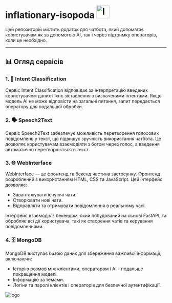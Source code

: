 # inflationary-isopoda <img src="https://github.com/user-attachments/assets/d15e21d4-aef4-4957-a28c-7b5a88db9036" alt="logo" width="40"/>


Цей репозиторій містить додаток для чатбота, який допомагає користувачам як за допомогою AI, так і через підтримку операторів, коли це необхідно. 

---

## 📊 Огляд сервісів

### 1. 🧠 **Intent Classification**
Сервіс Intent Classification відповідає за інтерпретацію введених користувачем даних і їхнє зіставлення з визначеними інтентами. Якщо модель AI не може відповісти на загальні питання, запит передається оператору для подальшої обробки.

### 2. 🗣️ **Speech2Text**
Сервіс Speech2Text забезпечує можливість перетворення голосових повідомлень у текст, що підвищує зручність використання чатбота. Це дозволяє користувачам взаємодіяти з ботом через голос, а введення автоматично перетворюється в текст.

### 3. 🌐 **WebInterface**
WebInterface — це фронтенд та бекенд частина застосунку. Фронтенд розроблений з використанням HTML, CSS та JavaScript. Цей інтерфейс дозволяє:

- Завантажувати існуючі чати.
- Створювати нові чати.
- Відправляти та отримувати повідомлення в реальному часі.

Інтерфейс взаємодіє з бекендом, який побудований на основі FastAPI, та обробляє всі дії користувача, такі як створення чатів та керування повідомленнями.

### 4. 🗄️ **MongoDB**
MongoDB виступає базою даних для збереження важливої інформації, включаючи:

- Історію розмов між клієнтами, оператором і AI - подальше покращення моделі.
- Інформацію за темами.
- Логіни та паролі клієнтів і операторів для безпечної аутентифікації.

![logo](https://github.com/user-attachments/assets/d15e21d4-aef4-4957-a28c-7b5a88db9036)
